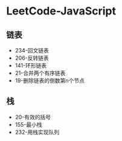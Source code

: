 # LeetCode-JavaScript

## 链表
- 234-回文链表
- 206-反转链表
- 141-环形链表
- 21-合并两个有序链表
- 19-删除链表的倒数第n个节点

## 栈
- 20-有效的括号
- 155-最小栈
- 232-用栈实现队列
